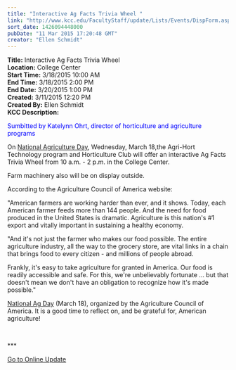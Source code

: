 ```yaml
---
title: "Interactive Ag Facts Trivia Wheel "
link: "http://www.kcc.edu/FacultyStaff/update/Lists/Events/DispForm.aspx?ID=755"
sort_date: 1426094448000
pubDate: "11 Mar 2015 17:20:48 GMT"
creator: "Ellen Schmidt"
---
```


<div><b>Title:</b> Interactive Ag Facts Trivia Wheel </div>
<div><b>Location:</b> College Center</div>
<div><b>Start Time:</b> 3/18/2015 10:00 AM</div>
<div><b>End Time:</b> 3/18/2015 2:00 PM</div>
<div><b>End Date:</b> 3/20/2015 1:00 PM</div>
<div><b>Created:</b> 3/11/2015 12:20 PM</div>
<div><b>Created By:</b> Ellen Schmidt</div>
<div><b>KCC Description:</b> <div class="ExternalClassDF60F609B14E471DA4E4A73134B1EE58"><p style="color:blue">​<span>Sumbitted by Katelynn Ohrt, director of horticulture and agriculture programs</span></p>
<p>On <a href="http://www.agday.org/">National Agriculture Day</a>, Wednesday, March 18,the Agri-Hort Technology program and Horticulture Club will offer an interactive Ag Facts Trivia Wheel from 10 a.m. - 2 p.m. in the College Center.</p>
<p>Farm machinery also will be on display outside.</p>
<p>According to the Agriculture Council of America website:</p>
<p>&quot;American farmers are working harder than ever, and it shows. Today, each American farmer feeds more than 144 people. And the need for food produced in the United States is dramatic. Agriculture is this nation's #1 export and vitally important in sustaining a healthy economy.</p>
<p>&quot;And it's not just the farmer who makes our food possible. The entire agriculture industry, all the way to the grocery store, are vital links in a chain that brings food to every citizen - and millions of people abroad.</p>
<p>Frankly, it's easy to take agriculture for granted in America. Our food is readily accessible and safe. For this, we're unbelievably fortunate ... but that doesn't mean we don't have an obligation to recognize how it's made possible.&quot;</p>
<p><a href="http://www.agday.org/">National Ag Day</a> (March 18), organized by the Agriculture Council of America. It is a good time to reflect on, and be grateful for, American agriculture!</p>
<p> </p>
<p>***</p>
<p><a href="/update">Go to Online Update</a><br /></p></div></div>
